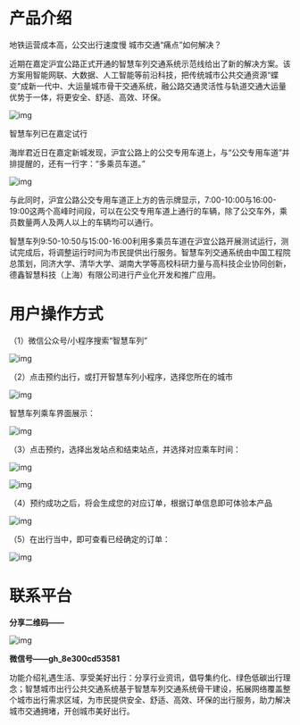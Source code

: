 # 产品介绍

地铁运营成本高，公交出行速度慢 城市交通“痛点”如何解决？

近期在嘉定沪宜公路正式开通的智慧车列交通系统示范线给出了新的解决方案。该方案用智能网联、大数据、人工智能等前沿科技，把传统城市公共交通资源“蝶变”成新一代中、大运量城市骨干交通系统，融公路交通灵活性与轨道交通大运量优势于一体，将更安全、舒适、高效、环保。

![img](./pic_source/clip_image001.png)

智慧车列已在嘉定试行

海岸君近日在嘉定新城发现，沪宜公路上的公交专用车道上，与“公交专用车道”并排提醒的，还有一行字：“多乘员车道。”

![img](./pic_source/clip_image003.jpg)

与此同时，沪宜公路公交专用车道正上方的告示牌显示，7:00-10:00与16:00-19:00这两个高峰时间段，可以在公交专用车道上通行的车辆，除了公交车外，乘员数量两人及两人以上的车辆均可以通行。

智慧车列9:50-10:50与15:00-16:00利用多乘员车道在沪宜公路开展测试运行，测试完成后，将调整运行时间为市民提供出行服务。智慧车列交通系统由中国工程院总策划，同济大学、清华大学、湖南大学等高校科研力量与高科技企业协同创新，德鑫智慧科技（上海）有限公司进行产业化开发和推广应用。

# 用户操作方式

（1）微信公众号/小程序搜索“智慧车列”

![img](./pic_source/clip_image005.png)

（2）点击预约出行，或打开智慧车列小程序，选择您所在的城市

![img](./pic_source/clip_image007.png)

智慧车列乘车界面展示：

![img](./pic_source/clip_image009.png)

（3）点击预约，选择出发站点和结束站点，并选择对应乘车时间：

![img](./pic_source/clip_image011.png)

 

![img](./pic_source/clip_image013.png)

（4）预约成功之后，将会生成您的对应订单，根据订单信息即可体验本产品

![img](./pic_source/clip_image015.png)

（5）在出行当中，即可查看已经确定的订单：

![img](./pic_source/clip_image017.png)

# 联系平台

**分享二维码——**

![img](./pic_source/clip_image018.png)

**微信号——gh_8e300cd53581**

功能介绍礼遇生活、享受美好出行：分享行业资讯，倡导集约化、绿色低碳出行理念；智慧城市出行公共交通系统基于智慧车列交通系统骨干建设，拓展网络覆盖整个城市出行需求区域，为市民提供安全、舒适、高效、环保的出行服务，助力解决城市交通拥堵，开创城市美好出行。

 
